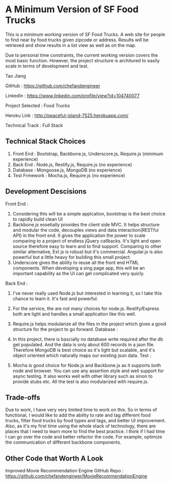 A Minimum Version of SF Food Trucks 
===================================
This is a minimum working version of SF Food Trucks. A web site for people to find near 
by food trucks given zipcode or address. Results will be retrieved and show results in a
list view as well as on the map. 

Due to personal time constraints, the current working version covers the most basic function. 
However, the project structure is architured to easily scale in terms of development and test. 


Tao Jiang 

GitHub : https://github.com/chefandengineer

LinkedIn : https://www.linkedin.com/profile/view?id=104740077
		

Project Selected : Food Trucks 

Heroku Link : http://peaceful-island-7525.herokuapp.com/

Technical Track : Full Stack


Technical Stack Choices 
-----------------------
1. Front End : Bootstrap, Backbone.js, Underscore.js, Require.js (minimum experience)
2. Back End : Node.js, Restify.js, Require.js (no experience)
3. Database : Mongoose.js, MongoDB (no experience)
4. Test Frmework : Mocha.js, Require.js (no experience)


Development Descisions 
----------------------
Front End : 

1. Considering this will be a simple applcation, bootstrap is the best choice to rapidly build clean UI
2. Backbone.js essetially provides the client side MVC. It helps structure and modular the code, decouples views and data interaction(RESTful API) in the front end. It gives the application the power to scale comparing to a project of endless jQuery callbacks. It's light and open source therefore easy to learn and to find support. Comparing to other similar alternative, Ext js is robust but it's commercial. Angular.js is also powerful but a little heavy for building this small project.
3. Underscore gives the ability to reuse all the front end HTML components. When developing a sing page app, this will be an important capability as the UI can get complicated very quicly. 

Back End : 


1. I've never really used Node.js but interested in learning it, so I take this chance to learn it. It's fast and powerful. 
2. For the service, the are not many choices for node.js. Restify/Express both are light and handles a small application like this well. 
3. Require.js helps modularize all the files in the project which gives a good structure for the project to go forward. 
Database : 


1. In this project, there is bascially no database write required after the db get populated. And the data is only about 600 records in a json file. Therefore MongoDB is best choice as it's light but scalable, and it's object oriented which naturally maps our existing json data. 
Test : 


1. Mocha is good choice for Node.js and Backbone.js as it supports both node and browser. You can use any assertion style and well support for async testing. It also works well with other library such as sinon to provide stubs etc. All the test is also modularized with require.js. 

Trade-offs 
----------------------
Due to work, I have very very limited time to work on this. So in terms of functional, I would like to add the ability to rate and tag different food trucks, filter food trucks by food types and tags, and better UI improvement. Also, as it's my first time using the whole stack of technology, there are places that I need to learn more to find the best practice. I think if I had time I can go over the code and better refactor the code. For example, optimize the communication of different backbone components. 


Other Code that Worth A Look 
----------------------
Improved Movie Recommendation Engine 
GitHub Repo : https://github.com/chefandengineer/MovieRecommendationEngine
